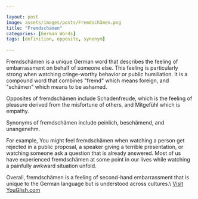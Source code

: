 ```yaml
---

layout: post
image: assets/images/posts/Fremdschämen.png
title: "Fremdschämen"
categories: [German Words]
tags: [definition, opposite, synonym]
 
---
```


Fremdschämen is a unique German word that describes the feeling of embarrassment on behalf of someone else. This feeling is particularly strong when watching cringe-worthy behavior or public humiliation. It is a compound word that combines "fremd" which means foreign, and "schämen" which means to be ashamed. 

Opposites of fremdschämen include Schadenfreude, which is the feeling of pleasure derived from the misfortune of others, and Mitgefühl which is empathy. 

Synonyms of fremdschämen include peinlich, beschämend, and unangenehm. 

For example, You might feel fremdschämen when watching a person get rejected in a public proposal, a speaker giving a terrible presentation, or watching someone ask a question that is already answered. Most of us have experienced fremdschämen at some point in our lives while watching a painfully awkward situation unfold.

Overall, fremdschämen is a feeling of second-hand embarrassment that is unique to the German language but is understood across cultures.\ <a id="yg-widget-0" class="youglish-widget" data-query="Fremdschämen" data-lang="german" data-components="8412" data-auto-start="0" data-bkg-color="theme_light" data-title="How%20to%20pronounce%20Fremdschämen%20in%20German"  rel="nofollow" href="https://youglish.com">Visit YouGlish.com</a><script async src="https://youglish.com/public/emb/widget.js" charset="utf-8"></script>